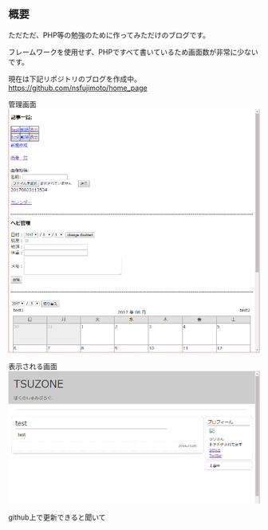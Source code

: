 ## 概要

ただただ、PHP等の勉強のために作ってみただけのブログです。

フレームワークを使用せず、PHPですべて書いているため画面数が非常に少ないです。

現在は下記リポジトリのブログを作成中。
https://github.com/nsfujimoto/home_page

管理画面
![controll](_picture/control_screen.png)

表示される画面
![top](_picture/top.png)

github上で更新できると聞いて
